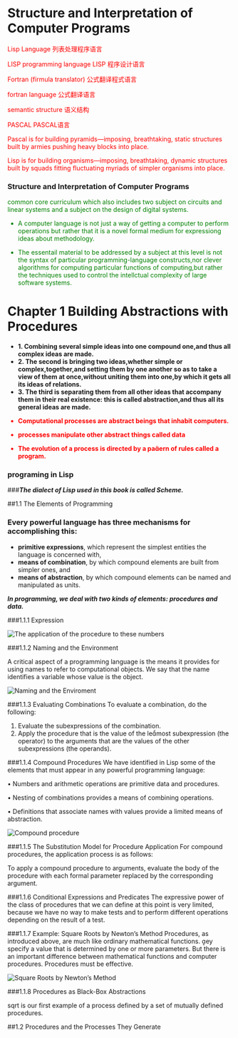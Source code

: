 # Structure and Interpretation of Computer Programs

<font color=red>
Lisp Language 列表处理程序语言

LISP programming language LISP 程序设计语言

Fortran (firmula translator) 公式翻译程式语言

fortran language 公式翻译语言

semantic structure 语义结构


PASCAL PASCAL语言

Pascal is for building pyramids—imposing, breathtaking, static structures built by armies pushing heavy blocks into place.

Lisp is for building organisms—imposing, breathtaking, dynamic structures built by squads fitting fluctuating myriads of simpler organisms into place.

</font>

### Structure and Interpretation of Computer Programs 
<font color=green>
 common core curriculum which also includes two subject on circuits and linear systems and a subject on the design of digital systems. 

* A computer language is not just a way of getting a computer to perform operations but rather that it is a novel formal medium for expressiong ideas about methodology.

* The essentail material to be addressed by a subject at this level is not  the syntax of particular programming-language constructs,nor clever algorithms for computing particular functions of computing,but rather the techniques used to control the intellctual complexity of large software systems.

</font>
 

# Chapter 1 Building Abstractions with Procedures

*  **1. Combining several simple ideas into one compound one,and thus all complex ideas are made.**
*  **2. The second is bringing two ideas,whether simple or complex,together,and setting them by one another so as to take a view of them at once,without uniting them into one,by which it gets all its ideas of relations.**
*  **3. The third is separating them from all other ideas that accompany them in their real existence: this is called abstraction,and thus all its general ideas are made.**

<font color=red>

* **Computational processes are abstract beings that inhabit computers.**

* **processes manipulate other abstract things called data**

* **The evolution of a process is directed by a paern of rules called a program.**

</font>


### programing in Lisp
 
###***The dialect of Lisp used in this book is called Scheme.***


##1.1 The Elements of Programming

### Every powerful language has three mechanisms for accomplishing this:
* **primitive expressions**, which represent the simplest entities the language is concerned with,
* **means of combination**, by which compound elements are built from simpler ones, and
* **means of abstraction**, by which compound elements can be named and manipulated as units.


***In programming, we deal with two kinds of elements: procedures and data.***


###1.1.1 Expression

![The application of the procedure to these numbers](./P1_the_application_of_the_procedure.png)


###1.1.2 Naming and the Environment

A critical aspect of a programming language is the means it provides for using names to refer to computational objects. We say that the name identifies a variable whose value is the object.

![Naming and the Enviroment](./P2_Naming_and_the_Environment.PNG) 


###1.1.3 Evaluating Combinations
To evaluate a combination, do the following:

1. Evaluate the subexpressions of the combination.
2. Apply the procedure that is the value of the lemost subexpression (the operator) to the arguments that are the values of the
other subexpressions (the operands).


###1.1.4 Compound Procedures
We have identified in Lisp some of the elements that must appear in any powerful programming language:

• Numbers and arithmetic operations are primitive data and procedures.

• Nesting of combinations provides a means of combining operations.

• Definitions that associate names with values provide a limited means of abstraction.

![Compound procedure](./P3_Compound_Procedures.PNG) 


###1.1.5 The Substitution Model for Procedure Application
For compound procedures, the application process is as follows:

To apply a compound procedure to arguments, evaluate the body of the procedure with each formal parameter replaced by the corresponding argument.

###1.1.6 Conditional Expressions and Predicates
The expressive power of the class of procedures that we can define at this point is very limited, because we have no way to make tests and to perform different operations depending on the result of a test.


###1.1.7 Example: Square Roots by Newton’s Method
Procedures, as introduced above, are much like ordinary mathematical functions. ey specify a value that is determined by one or more parameters. But there is an important difference between mathematical functions and computer procedures. Procedures must be effective.

![Square Roots by Newton’s Method](./P4_Square_Roots_by_Newton_Method.PNG) 


###1.1.8 Procedures as Black-Box Abstractions

sqrt is our first example of a process defined by a set of mutually defined procedures. 



##1.2 Procedures and the Processes They Generate














